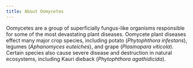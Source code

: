 ```yaml
---
title: About Oomycetes
---
```


Oomycetes are a group of superficially fungus-like organisms responsible for some of the most devastating plant diseases. Oomycete plant diseases effect many major crop species, including potato (*Phytophthora infestans*), legumes (*Aphanomyces euteiches*), and grape (*Plasmopara viticola*). Certain species also cause severe disease and destruction in natural ecosystems, including Kauri dieback (*Phytophthora agathidicida*).

